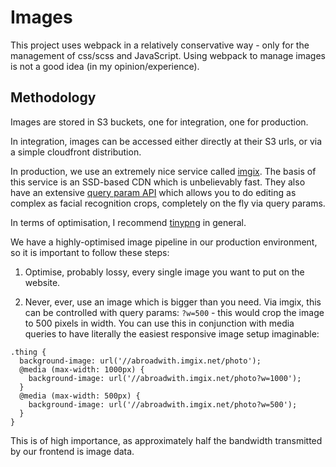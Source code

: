 # Images

This project uses webpack in a relatively conservative way - only for the management of css/scss and JavaScript. Using webpack to manage images is not a good idea (in my opinion/experience).

## Methodology

Images are stored in S3 buckets, one for integration, one for production.

In integration, images can be accessed either directly at their S3 urls, or via a simple cloudfront distribution.

In production, we use an extremely nice service called [imgix](https://imgix.com/). The basis of this service is an SSD-based CDN which is unbelievably fast. They also have an extensive [query param API](https://docs.imgix.com/apis/url) which allows you to do editing as complex as facial recognition crops, completely on the fly via query params.

In terms of optimisation, I recommend [tinypng](https://tinypng.com/) in general.

We have a highly-optimised image pipeline in our production environment, so it is important to follow these steps:

1. Optimise, probably lossy, every single image you want to put on the website.

2. Never, ever, use an image which is bigger than you need. Via imgix, this can be controlled with query params: `?w=500` - this would crop the image to 500 pixels in width. You can use this in conjunction with media queries to have literally the easiest responsive image setup imaginable:

  ```
  .thing {
    background-image: url('//abroadwith.imgix.net/photo');
    @media (max-width: 1000px) {
      background-image: url('//abroadwith.imgix.net/photo?w=1000');
    }
    @media (max-width: 500px) {
      background-image: url('//abroadwith.imgix.net/photo?w=500');
    }
  }
  ```

This is of high importance, as approximately half the bandwidth transmitted by our frontend is image data.
